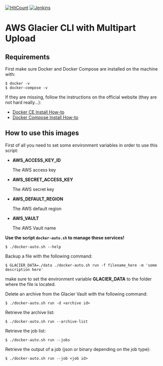 [![HitCount](http://hits.dwyl.io/sangahco/sangahco/docker-glacier-cli.svg)](http://hits.dwyl.io/sangahco/sangahco/docker-glacier-cli)
[![Jenkins](https://img.shields.io/jenkins/s/https/dev.builder.sangah.com/job/glacier-cli.svg?style=flat-square)]()

# AWS Glacier CLI with Multipart Upload


## Requirements

First make sure Docker and Docker Compose are installed on the machine with:

    $ docker -v
    $ docker-compose -v

If they are missing, follow the instructions on the official website (they are not hard really...):

- [Docker CE Install How-to](https://docs.docker.com/engine/installation/)
- [Docker Compose Install How-to](https://docs.docker.com/compose/install/)


## How to use this images

First of all you need to set some environment variables in order to use this script:

- **AWS_ACCESS_KEY_ID**
  
  The AWS access key
  
- **AWS_SECRET_ACCESS_KEY**

  The AWS secret key
  
- **AWS_DEFAULT_REGION**  

  The AWS default region
  
- **AWS_VAULT**  
  
  The AWS Vault name


**Use the script `docker-auto.sh` to manage these services!**

    $ ./docker-auto.sh --help
    
Backup a file with the following command:

    $ GLACIER_DATA=./data ./docker-auto.sh run -f filename_here -m 'some description here'
    
make sure to set the environment variable **GLACIER_DATA** to the folder where the file is located.

Delete an archive from the Glacier Vault with the following command:

    $ ./docker-auto.sh run -d <archive id>

Retrieve the archive list:

    $ ./docker-auto.sh run --archive-list

Retrieve the job list:

    $ ./docker-auto.sh run --jobs

Retrieve the output of a job (json or binary depending on the job type):

    $ ./docker-auto.sh run --job <job id>
